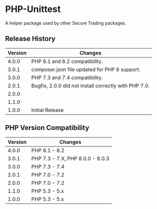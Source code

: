 # PHP-Unittest

A helper package used by other Secure Trading packages.

## Release History

| Version | Changes                                               |
|---------|-------------------------------------------------------|
| 4.0.0   | PHP 8.1 and 8.2 compatibility.                        |
| 3.0.1   | composer.json file updated for PHP 8 support.         |
| 3.0.0   | PHP 7.3 and 7.4 compatibility.                        |
| 2.0.1   | Bugfix, 2.0.0 did not install correctly with PHP 7.0. |
| 2.0.0   |                                                       |
| 1.1.0   |                                                       |
| 1.0.0   | Initial Release                                       |

## PHP Version Compatibility

| Version | Changes                          |
|---------|----------------------------------|
| 4.0.0   | PHP 8.1 - 8.2                    |
| 3.0.1   | PHP 7.3 - 7.X, PHP 8.0.0 - 8.0.3 |
| 3.0.0   | PHP 7.3 - 7.4                    |
| 2.0.1   | PHP 7.0 - 7.2                    |
| 2.0.0   | PHP 7.0 - 7.2                    |
| 1.1.0   | PHP 5.3 - 5.x                    |
| 1.0.0   | PHP 5.3 - 5.x                    |